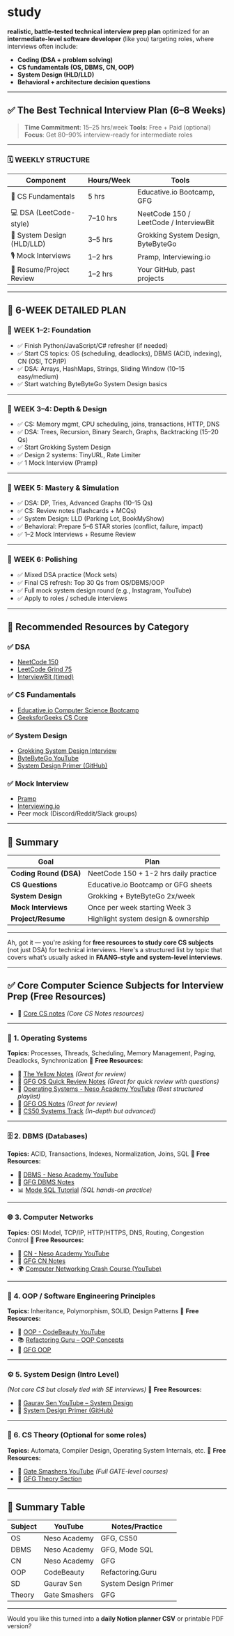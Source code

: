 # study


**realistic, battle-tested technical interview prep plan** optimized for an **intermediate-level software developer** (like you) targeting roles, where interviews often include:

* **Coding (DSA + problem solving)**
* **CS fundamentals (OS, DBMS, CN, OOP)**
* **System Design (HLD/LLD)**
* **Behavioral + architecture decision questions**

---

## ✅ The Best Technical Interview Plan (6–8 Weeks)

> **Time Commitment**: 15–25 hrs/week
> **Tools**: Free + Paid (optional)
> **Focus**: Get 80–90% interview-ready for intermediate roles

---

### 🗓️ WEEKLY STRUCTURE

| Component                  | Hours/Week | Tools                                  |
| -------------------------- | ---------- | -------------------------------------- |
| 🧠 CS Fundamentals         | 5 hrs      | Educative.io Bootcamp, GFG             |
| 💻 DSA (LeetCode-style)    | 7–10 hrs   | NeetCode 150 / LeetCode / InterviewBit |
| 🧱 System Design (HLD/LLD) | 3–5 hrs    | Grokking System Design, ByteByteGo     |
| 🎙️ Mock Interviews        | 1–2 hrs    | Pramp, Interviewing.io                 |
| 📂 Resume/Project Review   | 1–2 hrs    | Your GitHub, past projects             |

---

## 📅 6-WEEK DETAILED PLAN

### 🔹 **WEEK 1–2: Foundation**

* ✅ Finish Python/JavaScript/C# refresher (if needed)
* ✅ Start CS topics: OS (scheduling, deadlocks), DBMS (ACID, indexing), CN (OSI, TCP/IP)
* ✅ DSA: Arrays, HashMaps, Strings, Sliding Window (10–15 easy/medium)
* ✅ Start watching ByteByteGo System Design basics

---

### 🔹 **WEEK 3–4: Depth & Design**

* ✅ CS: Memory mgmt, CPU scheduling, joins, transactions, HTTP, DNS
* ✅ DSA: Trees, Recursion, Binary Search, Graphs, Backtracking (15–20 Qs)
* ✅ Start Grokking System Design
* ✅ Design 2 systems: TinyURL, Rate Limiter
* ✅ 1 Mock Interview (Pramp)

---

### 🔹 **WEEK 5: Mastery & Simulation**

* ✅ DSA: DP, Tries, Advanced Graphs (10–15 Qs)
* ✅ CS: Review notes (flashcards + MCQs)
* ✅ System Design: LLD (Parking Lot, BookMyShow)
* ✅ Behavioral: Prepare 5–6 STAR stories (conflict, failure, impact)
* ✅ 1–2 Mock Interviews + Resume Review

---

### 🔹 **WEEK 6: Polishing**

* ✅ Mixed DSA practice (Mock sets)
* ✅ Final CS refresh: Top 30 Qs from OS/DBMS/OOP
* ✅ Full mock system design round (e.g., Instagram, YouTube)
* ✅ Apply to roles / schedule interviews

---

## 🔧 Recommended Resources by Category

### ✅ **DSA**

* [NeetCode 150](https://neetcode.io/practice)
* [LeetCode Grind 75](https://www.techinterviewhandbook.org/grind75)
* [InterviewBit (timed)](https://www.interviewbit.com)

### ✅ **CS Fundamentals**

* [Educative.io Computer Science Bootcamp](https://www.educative.io/path/computer-science-bootcamp)
* [GeeksforGeeks CS Core](https://www.geeksforgeeks.org/interview-preparation-for-software-developer)

### ✅ **System Design**

* [Grokking System Design Interview](https://www.educative.io/courses/grokking-the-system-design-interview)
* [ByteByteGo YouTube](https://www.youtube.com/@ByteByteGo)
* [System Design Primer (GitHub)](https://github.com/donnemartin/system-design-primer)

### ✅ **Mock Interview**

* [Pramp](https://www.pramp.com/)
* [Interviewing.io](https://interviewing.io/)
* Peer mock (Discord/Reddit/Slack groups)

---

## 🎯 Summary

| Goal                   | Plan                                  |
| ---------------------- | ------------------------------------- |
| **Coding Round (DSA)** | NeetCode 150 + 1-2 hrs daily practice |
| **CS Questions**       | Educative.io Bootcamp or GFG sheets   |
| **System Design**      | Grokking + ByteByteGo 2x/week         |
| **Mock Interviews**    | Once per week starting Week 3         |
| **Project/Resume**     | Highlight system design & ownership   |

---





















Ah, got it — you're asking for **free resources to study core CS subjects** (not just DSA) for technical interviews. Here's a structured list by topic that covers what’s usually asked in **FAANG-style and system-level interviews**.

---

## ✅ **Core Computer Science Subjects for Interview Prep (Free Resources)**

* 📗 [Core CS notes](https://workattech.github.io/core-cs-os-networks-dbms/) *(Core CS Notes resources)*
---

### 🧠 1. **Operating Systems**

**Topics:** Processes, Threads, Scheduling, Memory Management, Paging, Deadlocks, Synchronization
🔗 **Free Resources:**
* 📗 [The Yellow Notes](https://www.cs.uic.edu/~jbell/CourseNotes/OperatingSystems/) *(Great for review)*
* 📗 [GFG OS Quick Review Notes](https://www.geeksforgeeks.org/operating-systems/last-minute-notes-operating-systems/#types-of-operating-system-os) *(Great for quick review with questions)*
* 📘 [Operating Systems - Neso Academy YouTube](https://www.youtube.com/playlist?list=PLBlnK6fEyqRjRy3Gl2V9zB0a9D-MwBB5c) *(Best structured playlist)*
* 📗 [GFG OS Notes](https://www.geeksforgeeks.org/operating-systems/) *(Great for review)*
* 🧾 [CS50 Systems Track](https://cs50.harvard.edu/systems/) *(In-depth but advanced)*

---

### 🗄️ 2. **DBMS (Databases)**

**Topics:** ACID, Transactions, Indexes, Normalization, Joins, SQL
🔗 **Free Resources:**

* 📘 [DBMS - Neso Academy YouTube](https://www.youtube.com/playlist?list=PLBlnK6fEyqRjJZ3NL1PEaQbL1pEIo3UJd)
* 📗 [GFG DBMS Notes](https://www.geeksforgeeks.org/dbms/)
* 📊 [Mode SQL Tutorial](https://mode.com/sql-tutorial/) *(SQL hands-on practice)*

---

### 🌐 3. **Computer Networks**

**Topics:** OSI Model, TCP/IP, HTTP/HTTPS, DNS, Routing, Congestion Control
🔗 **Free Resources:**

* 📘 [CN - Neso Academy YouTube](https://www.youtube.com/playlist?list=PLBlnK6fEyqRgLLlzdgiTUKULK3a5tBQUV)
* 📗 [GFG CN Notes](https://www.geeksforgeeks.org/computer-network-tutorials/)
* 🌍 [Computer Networking Crash Course (YouTube)](https://www.youtube.com/watch?v=qiQR5rTSshw)

---

### 🔧 4. **OOP / Software Engineering Principles**

**Topics:** Inheritance, Polymorphism, SOLID, Design Patterns
🔗 **Free Resources:**

* 📘 [OOP - CodeBeauty YouTube](https://www.youtube.com/playlist?list=PLlsmxlJgn1Htb7Yx1fzEdv8VC5ECuHh4F)
* 📚 [Refactoring Guru – OOP Concepts](https://refactoring.guru/design-patterns)
* 🧠 [GFG OOP](https://www.geeksforgeeks.org/object-oriented-programming-oops-concept-in-java/)

---

### ⚙️ 5. **System Design (Intro Level)**

*(Not core CS but closely tied with SE interviews)*
🔗 **Free Resources:**

* 📘 [Gaurav Sen YouTube – System Design](https://www.youtube.com/c/GauravSen)
* 📗 [System Design Primer (GitHub)](https://github.com/donnemartin/system-design-primer)

---

### 🧾 6. **CS Theory (Optional for some roles)**

**Topics:** Automata, Compiler Design, Operating System Internals, etc.
🔗 **Free Resources:**

* 📘 [Gate Smashers YouTube](https://www.youtube.com/c/GateSmashers) *(Full GATE-level courses)*
* 📗 [GFG Theory Section](https://www.geeksforgeeks.org/fundamentals-of-algorithms/)

---

## 🎁 Summary Table

| Subject | YouTube       | Notes/Practice       |
| ------- | ------------- | -------------------- |
| OS      | Neso Academy  | GFG, CS50            |
| DBMS    | Neso Academy  | GFG, Mode SQL        |
| CN      | Neso Academy  | GFG                  |
| OOP     | CodeBeauty    | Refactoring.Guru     |
| SD      | Gaurav Sen    | System Design Primer |
| Theory  | Gate Smashers | GFG                  |

---

Would you like this turned into a **daily Notion planner CSV** or printable PDF version?









